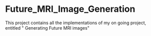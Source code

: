 # Future_MRI_Image_Generation
This project contains all the implementations of my on going project, entitled " Generating Future MRI images"
